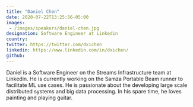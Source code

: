 ```yaml
---
title: "Daniel Chen"
date: 2020-07-22T13:25:56-05:00
images: 
 - /images/speakers/daniel-chen.jpg
designation: Software Engineer at Linkedin
country: 
twitter: https://twitter.com/dxichen
linkedin: https://www.linkedin.com/in/dxichen/
github: 
---
```


Daniel is a Software Engineer on the Streams Infrastructure team at Linkedin. He is currently working on the Samza Portable Beam runner to facilitate ML use cases. He is passionate about the developing large scale distributed systems and big data processing. In his spare time, he loves painting and playing guitar.
